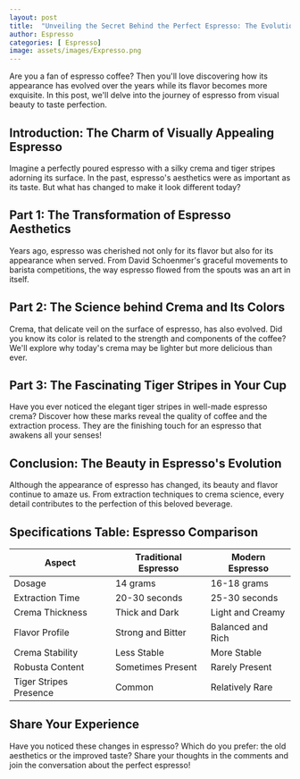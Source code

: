 ```yaml
---
layout: post
title:  "Unveiling the Secret Behind the Perfect Espresso: The Evolution of Flavor and Aesthetics"
author: Espresso
categories: [ Espresso]
image: assets/images/Expresso.png
---
```


Are you a fan of espresso coffee? Then you'll love discovering how its appearance has evolved over the years while its flavor becomes more exquisite. In this post, we'll delve into the journey of espresso from visual beauty to taste perfection.

## Introduction: The Charm of Visually Appealing Espresso

Imagine a perfectly poured espresso with a silky crema and tiger stripes adorning its surface. In the past, espresso's aesthetics were as important as its taste. But what has changed to make it look different today?

## Part 1: The Transformation of Espresso Aesthetics

Years ago, espresso was cherished not only for its flavor but also for its appearance when served. From David Schoenmer's graceful movements to barista competitions, the way espresso flowed from the spouts was an art in itself.

## Part 2: The Science behind Crema and Its Colors

Crema, that delicate veil on the surface of espresso, has also evolved. Did you know its color is related to the strength and components of the coffee? We'll explore why today's crema may be lighter but more delicious than ever.

## Part 3: The Fascinating Tiger Stripes in Your Cup

Have you ever noticed the elegant tiger stripes in well-made espresso crema? Discover how these marks reveal the quality of coffee and the extraction process. They are the finishing touch for an espresso that awakens all your senses!

## Conclusion: The Beauty in Espresso's Evolution

Although the appearance of espresso has changed, its beauty and flavor continue to amaze us. From extraction techniques to crema science, every detail contributes to the perfection of this beloved beverage.

## Specifications Table: Espresso Comparison

| Aspect              | Traditional Espresso | Modern Espresso   |
|---------------------|----------------------|-------------------|
| Dosage              | 14 grams             | 16-18 grams       |
| Extraction Time     | 20-30 seconds        | 25-30 seconds     |
| Crema Thickness     | Thick and Dark       | Light and Creamy  |
| Flavor Profile      | Strong and Bitter    | Balanced and Rich |
| Crema Stability     | Less Stable          | More Stable       |
| Robusta Content     | Sometimes Present    | Rarely Present    |
| Tiger Stripes Presence | Common            | Relatively Rare   |

## Share Your Experience

Have you noticed these changes in espresso? Which do you prefer: the old aesthetics or the improved taste? Share your thoughts in the comments and join the conversation about the perfect espresso!



